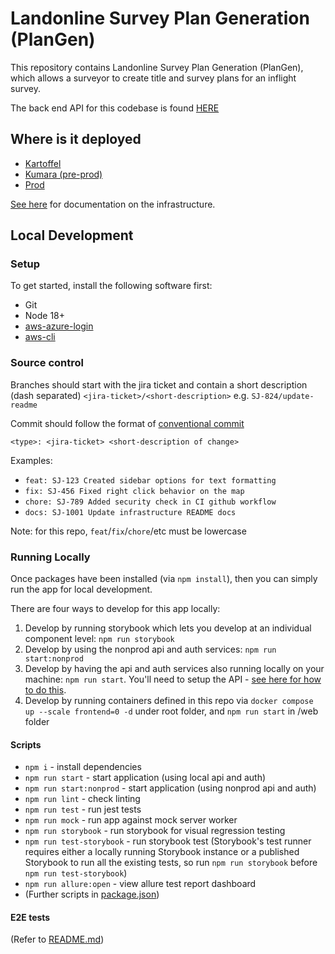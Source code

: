 # Landonline Survey Plan Generation (PlanGen)

This repository contains Landonline Survey Plan Generation (PlanGen), which allows a surveyor to create title and survey plans for an inflight survey.

The back end API for this codebase is found [HERE](https://github.com/linz/landonline-survey-plan-generation-api)

## Where is it deployed

-   [Kartoffel](https://kartoffel.dev.landonline.govt.nz/plan-generation/)
-   [Kumara (pre-prod)](https://kumara.env.landonline.govt.nz/plan-generation/)
-   [Prod](https://app.landonline.govt.nz/plan-generation/)

[See here](infra/README.md) for documentation on the infrastructure.

## Local Development

### Setup

To get started, install the following software first:
-   Git
-   Node 18+
-   [aws-azure-login](https://www.npmjs.com/package/aws-azure-login)
-   [aws-cli](https://docs.aws.amazon.com/cli/latest/userguide/getting-started-install.html)

### Source control
Branches should start with the jira ticket and contain a short description (dash separated)
`<jira-ticket>/<short-description>`
e.g.
`SJ-824/update-readme`

Commit should follow the format of [conventional commit](https://toitutewhenua.atlassian.net/wiki/spaces/STEP/pages/207192124/PR+commit+and+tagging+conventions)

`<type>: <jira-ticket> <short-description of change>`

Examples:

* `feat: SJ-123 Created sidebar options for text formatting`
* `fix: SJ-456 Fixed right click behavior on the map`
* `chore: SJ-789 Added security check in CI github workflow`
* `docs: SJ-1001 Update infrastructure README docs`

Note: for this repo, `feat`/`fix`/`chore`/etc must be lowercase

### Running Locally

Once packages have been installed (via `npm install`), then you can simply run the app for local development.

There are four ways to develop for this app locally:

1. Develop by running storybook which lets you develop at an individual component level: `npm run storybook`
2. Develop by using the nonprod api and auth services: `npm run start:nonprod`
3. Develop by having the api and auth services also running locally on your machine: `npm run start`. You'll need to setup the API - [see here for how to do this](https://github.com/linz/landonline-survey-plan-generation-api/blob/master/README.md#local-development).
4. Develop by running containers defined in this repo via `docker compose up --scale frontend=0 -d` under root folder, and `npm run start` in /web folder



#### Scripts

-   `npm i` - install dependencies
-   `npm run start` - start application (using local api and auth)
-   `npm run start:nonprod` - start application (using nonprod api and auth)
-   `npm run lint` - check linting
-   `npm run test` - run jest tests
-   `npm run mock` - run app against mock server worker
-   `npm run storybook` - run storybook for visual regression testing
-   `npm run test-storybook` - run storybook test (Storybook's test runner requires either a locally running Storybook instance or a published Storybook to run all the existing tests, so run `npm run storybook` before `npm run test-storybook`)
-   `npm run allure:open` - view allure test report dashboard
-   (Further scripts in [package.json](./web/package.json))

#### E2E tests

(Refer to [README.md](test/e2e/README.md)) 
